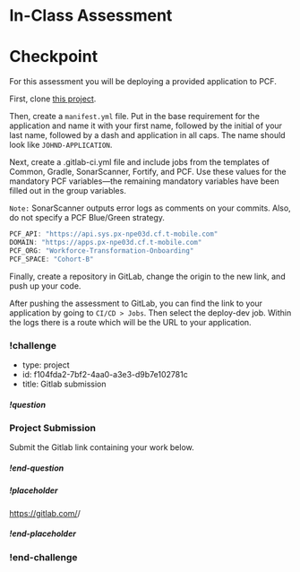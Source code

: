 # In-Class Assessment

# Checkpoint

For this assessment you will be deploying a provided application to PCF.

First, clone [this project](https://gitlab.com/tmobile/workforce-transformation/onboarding-bootcamps/cohort-1-exercise-submissions/hello-world).

Then, create a `manifest.yml` file. Put in the base requirement for the application and name it with your first name, followed by the initial of your last name, followed by a dash and application in all caps. The name should look like `JOHND-APPLICATION`.

Next, create a .gitlab-ci.yml file and include jobs from the templates of Common, Gradle, SonarScanner, Fortify, and PCF. Use these values for the mandatory PCF variables—the remaining mandatory variables have been filled out in the group variables.

`Note:` SonarScanner outputs error logs as comments on your commits. Also, do not specify a PCF Blue/Green strategy.

```java
PCF_API: "https://api.sys.px-npe03d.cf.t-mobile.com"
DOMAIN: "https://apps.px-npe03d.cf.t-mobile.com"
PCF_ORG: "Workforce-Transformation-Onboarding"
PCF_SPACE: "Cohort-B"
```

Finally, create a repository in GitLab, change the origin to the new link, and push up your code.

After pushing the assessment to GitLab, you can find the link to your application by going to `CI/CD > Jobs`. Then select the deploy-dev job. Within the logs there is a route which will be the URL to your application.

### !challenge

<!--'type' is required-->
<!--'id' is required, string, must be unique within a branch-->
<!--'title' is required, string, used when displaying results-->

* type: project
* id: f104fda2-7bf2-4aa0-a3e3-d9b7e102781c
* title: Gitlab submission

<!--'question' is required, markdown, the question to be answered-->

##### !question

### Project Submission

Submit the Gitlab link containing your work below.

##### !end-question

<!--'placeholder' is optional, the placeholder text in the input field. -->

##### !placeholder

https://gitlab.com/<username>/<project>

##### !end-placeholder

### !end-challenge

